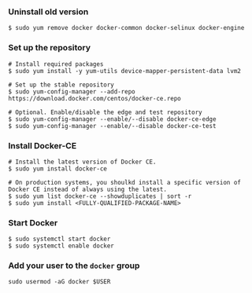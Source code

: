 ### Uninstall old version
```shell
$ sudo yum remove docker docker-common docker-selinux docker-engine
```

### Set up the repository
```shell
# Install required packages
$ sudo yum install -y yum-utils device-mapper-persistent-data lvm2

# Set up the stable repository
$ sudo yum-config-manager --add-repo https://download.docker.com/centos/docker-ce.repo

# Optional. Enable/disable the edge and test repository
$ sudo yum-config-manager --enable/--disable docker-ce-edge
$ sudo yum-config-manager --enable/--disable docker-ce-test
```

### Install Docker-CE
```shell
# Install the latest version of Docker CE.
$ sudo yum install docker-ce

# On production systems, you shoulkd install a specific version of Docker CE instead of always using the latest.
$ sudo yum list docker-ce --showduplicates | sort -r
$ sudo yum install <FULLY-QUALIFIED-PACKAGE-NAME>
```

### Start Docker
```shell
$ sudo systemctl start docker
$ sudo systemctl enable docker
```

### Add your user to the `docker` group
```shell
sudo usermod -aG docker $USER
```
